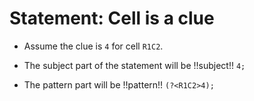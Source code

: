 # Statement: Cell is a clue

<!-- %% svg-grid: none -->
<!-- %% hide           -->

* Assume the clue is `4` for cell `R1C2`.

* The subject part of the statement will be !!subject!! `4;`

* The pattern part will be !!pattern!! `(?<R1C2>4);`
